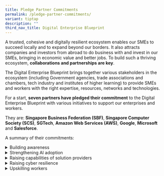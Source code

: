 ```yaml
---
title: Pledge Partner Commitments
permalink: /pledge-partner-commitments/
variant: tiptap
description: ""
third_nav_title: Digital Enterprise Blueprint
---
```

<p>A trusted, cohesive and digitally resilient ecosystem enables our SMEs
to succeed locally and to expand beyond our borders. It also attracts companies
and investors from abroad to do business with and invest in our SMEs, bringing
in economic value and better jobs. To build such a thriving ecosystem, <strong>collaborations and partnerships are key</strong>.</p>
<p>The Digital Enterprise Blueprint brings together various stakeholders
in the ecosystem (including Government agencies, trade associations and
chambers, tech industry and institutes of higher learning) to provide SMEs
and workers with the right expertise, resources, networks and technologies.</p>
<p>For a start, <strong>seven partners have pledged their commitment</strong> to
the Digital Enterprise Blueprint with various initiatives to support our
enterprises and workers.</p>
<p>They are: <strong>Singapore Business Federation (SBF)</strong>, <strong>Singapore Computer Society (SCS)</strong>, <strong>SGTech</strong>, <strong>Amazon Web Services (AWS)</strong>, <strong>Google</strong>, <strong>Microsoft </strong>and <strong>Salesforce</strong>.</p>
<p>A summary of their commitments:</p>
<div data-type="detailGroup" class="isomer-accordion isomer-accordion-white">
<details class="isomer-details">
<summary>Building awareness</summary>
<div data-type="detailsContent" class="isomer-details-content">
<ol data-tight="true" class="tight">
<li>
<p>SBF has pledged to leverage its network of 30,000 SMEs to raise awareness
on the initiatives and support outlined in this blueprint.</p>
</li>
</ol>
</div>
</details>
<details class="isomer-details">
<summary>Strengthening AI adoption</summary>
<div data-type="detailsContent" class="isomer-details-content">
<ol data-tight="true" class="tight">
<li>
<p>Microsoft, AI Singapore and Enterprise Singapore have jointly developed
a programme to drive the adoption of Microsoft’s Copilot among SMEs. Copilot
is directly embedded within many Microsoft 365 applications and is an easy-to-use
AI tool. In addition to purchasing the Copilot license at a subsidised
rate, SMEs can attend training workshops on harnessing Copilot for enhanced
business productivity.</p>
</li>
<li>
<p>Salesforce will partner with IMDA to introduce the Data+AI Boost SME programme
and empower 5,000 SMEs to accelerate their growth and scale up faster.
This initiative includes training for SMEs to harness trusted AI and data
to drive business growth, individual consultation sessions to help SMEs
address their business needs and access to knowledge and online learning
tools through Salesforce’s Trailhead platform.</p>
</li>
<li>
<p>Digitally mature SMEs will be paired with established tech companies,
such as AWS and Microsoft, to support them in developing GenAI capabilities
and deploying bespoke GenAI solutions through IMDA’s GenAI x Digital Leaders
programme. For example, businesses will be connected with AWS or Microsoft’s
Partner Network for technical expertise and support for their entire journey
from tech discovery, development and deployment of GenAI solutions. entire
journey from tech discovery, development and deployment of GenAI solutions.</p>
</li>
</ol>
</div>
</details>
<details class="isomer-details">
<summary>Raising capabilities of solution providers</summary>
<div data-type="detailsContent" class="isomer-details-content">
<ol data-tight="true" class="tight">
<li>
<p>AWS has pledged to enhance the capabilities of IMDA’s pre-approved Infocomm
Media (ICM) solution providers with tools and knowledge needed to stay
secure and scale up in the cloud. AWS will support them through initiatives
such as security workshops, dedicated technical support for architecture,
sharing of best practices on the cloud and cost management review exercises.</p>
</li>
</ol>
<p>Additionally, AWS’s investment into Singapore’s cloud computing infrastructure
will enable enterprises to access digital resources like compute and storage,
and advanced capabilities like AI. This collaboration enriches the capabilities
of our solution providers and cultivates a more resilient and innovative
ecosystem.</p>
<ol start="2" data-tight="true" class="tight">
<li>
<p>Microsoft is partnering with IMDA to uplift IMDA’s pre-approved ICM solution
providers with GenAI capabilities to scale up adoption of GenAI solutions
by SMEs.</p>
</li>
</ol>
</div>
</details>
<details class="isomer-details">
<summary>Raising cyber resilience</summary>
<div data-type="detailsContent" class="isomer-details-content">
<ol data-tight="true" class="tight">
<li>
<p>AWS, Google and Microsoft will work with CSA to expand on the existing
multi-year collaboration on cloud security to include AI security as more
businesses use AI services on the cloud.</p>
</li>
<li>
<p>Microsoft’s collaboration with CSA on initiatives to protect Singapore’s
cyberspace will positively impact at least 2,000 SMEs in Singapore over
the next three years.</p>
</li>
</ol>
</div>
</details>
<details class="isomer-details">
<summary>Upskilling workers</summary>
<div data-type="detailsContent" class="isomer-details-content">
<ol data-tight="true" class="tight">
<li>
<p>SCS will partner with IMDA to expand the outreach of TechSkills Accelerator
(TeSA) to more non-ICT sectors, so they can leverage AI in performing corporate
functions.</p>
</li>
<li>
<p>Over the next two and a half years, SGTech will collaborate with IMDA
to facilitate the placement of at least 300 apprentices (fresh or mid-career
professionals with a Polytechnic or ITE background) through SGTech’s network
of 1,400 corporate members.</p>
</li>
<li>
<p>SCS and SGTech will partner with IMDA through the TIP Alliance to raise
awareness and drive adoption of skills-based hiring practices amongst enterprises
by encouraging them to commit to the Employers’ Pledge and implement hiring
practices from the Handbook of Tech Roles.</p>
</li>
</ol>
</div>
</details>
</div>
<p></p>